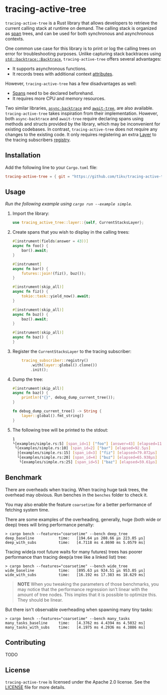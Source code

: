 # tracing-active-tree

`tracing-active-tree` is a Rust library that allows developers to retrieve the current calling stack at runtime on demand. The calling stack is organized as [span](https://docs.rs/tracing/latest/tracing/span/index.html) trees, and can be used for both synchronous and asynchronous contexts.

One common use case for this library is to print or log the calling trees on error for troubleshooting purposes. Unlike capturing stack backtraces using [`std::backtrace::Backtrace`](https://doc.rust-lang.org/std/backtrace/struct.Backtrace.html), `tracing-active-tree` offers several advantages:

- It supports asynchronous functions.
- It records trees with additional context [attributes](https://docs.rs/tracing/latest/tracing/#configuring-attributes).

However, `tracing-active-tree` has a few disadvantages as well:

- [Spans](https://docs.rs/tracing/latest/tracing/span/index.html) need to be declared beforehand.
- It requires more CPU and memory resources.

Two similar libraries, [`async-backtrace`](https://github.com/tokio-rs/async-backtrace) and [`await-tree`](https://github.com/risingwavelabs/await-tree/), are also available. `tracing-active-tree` takes inspiration from their implementation. However, both `async-backtrace` and `await-tree` require declaring spans using methods and structs provided by the library, which may be inconvenient for existing codebases. In contrast, `tracing-active-tree` does not require any changes to the existing code. It only requires registering an extra [Layer](https://docs.rs/tracing-subscriber/latest/tracing_subscriber/layer/trait.Layer.html) to the tracing subscribers [registry](https://docs.rs/tracing-subscriber/latest/tracing_subscriber/registry/index.html).

## Installation

Add the following line to your `Cargo.toml` file:

```toml
tracing-active-tree = { git = "https://github.com/tikv/tracing-active-tree.git", branch = "master" }
```

## Usage

*Run the following example using `cargo run --example simple`.*

1. Import the library:

    ```rust
    use tracing_active_tree::layer::{self, CurrentStacksLayer};
    ```

1. Create spans that you wish to display in the calling trees:

    ```rust
    #[instrument(fields(answer = 43))]
    async fn foo() {
        bar().await;
    }

    #[instrument]
    async fn bar() {
        futures::join!(fiz(), buz());
    }

    #[instrument(skip_all)]
    async fn fiz() {
        tokio::task::yield_now().await;
    }

    #[instrument(skip_all)]
    async fn buz() {
        baz().await;
    }

    #[instrument(skip_all)]
    async fn baz() {
    }
    ```

1. Register the `CurrentStacksLayer` to the tracing subscriber:

    ```rust
        tracing_subscriber::registry()
            .with(layer::global().clone())
            .init();
    ```

1. Dump the tree:

    ```rust
    #[instrument(skip_all)]
    async fn baz() {
        println!("{}", debug_dump_current_tree());
    }

    fn debug_dump_current_tree() -> String {
        layer::global().fmt_string()
    }
    ```

1. The following tree will be printed to the stdout:

    ```sh
    1
    └[examples/simple.rs:5] [span_id=1] ["foo"] [answer=43] [elapsed=114.659µs]
     └[examples/simple.rs:10] [span_id=2] ["bar"] [elapsed=92.5µs]
      ├[examples/simple.rs:15] [span_id=3] ["fiz"] [elapsed=79.072µs]
      └[examples/simple.rs:20] [span_id=4] ["buz"] [elapsed=65.938µs]
       └[examples/simple.rs:25] [span_id=5] ["baz"] [elapsed=59.61µs]
    ```

## Benchmark

There are overheads when tracing. When tracing huge task trees, the overhead may obvious. Run benches in the `benches` folder to check it.

You may also enable the feature `coarsetime` for a better performance of fetching system time.

There are some examples of the overheading, generally, huge (both wide or deep) trees will bring performance penalty:

```console
> cargo bench --features="coarsetime" --bench deep_tree
deep_baseline           time:   [194.64 µs 208.66 µs 223.05 µs]
deep_with_subs          time:   [4.7118 ms 4.8690 ms 5.0579 ms]
```

Tracing wide(a root future waits for many futures) trees has poorer performance than tracing deep(a tree like a linked list) tree:

```console
> cargo bench --features="coarsetime" --bench wide_tree
wide_baseline           time:   [895.63 µs 924.51 µs 953.05 µs]
wide_with_subs          time:   [16.192 ms 17.383 ms 18.629 ms]
```

> **NOTE**
> When you tweaking the parameters of those benchmarks, you may notice that the performance regression isn't linear with the amount of tree nodes. This imples that it is possible to optimize this. They should be linear.

But there isn't observable overheading when spawning many tiny tasks: 

```console
> cargo bench --features="coarsetime" --bench many_tasks
many_tasks_baseline     time:   [4.3762 ms 4.4394 ms 4.5032 ms]
many_tasks_with_subs    time:   [4.1975 ms 4.2936 ms 4.3886 ms]
```

## Contributing

TODO

## License

`tracing-active-tree` is licensed under the Apache 2.0 license. See the [LICENSE](./LICENSE) file for more details.
